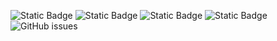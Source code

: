 ![Static Badge](https://img.shields.io/badge/blacklists-60-000000) ![Static Badge](https://img.shields.io/badge/blacklisted-2856363-cc0000) ![Static Badge](https://img.shields.io/badge/whitelisted-2245-00CC00) ![Static Badge](https://img.shields.io/badge/streaming_blacklist-28107-000000) ![GitHub issues](https://img.shields.io/github/issues/fabriziosalmi/blacklists)
